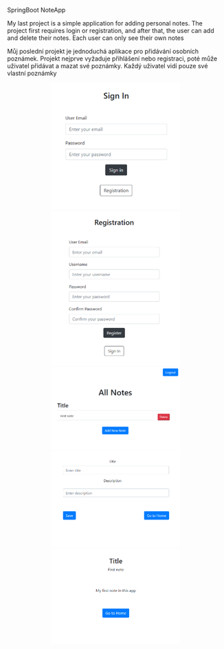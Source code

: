 SpringBoot NoteApp

My last project is a simple application for adding personal notes.
The project first requires login or registration, and after that,
the user can add and delete their notes. Each user can only see their own notes

Můj poslední projekt je jednoduchá aplikace pro přidávání osobních poznámek.
Projekt nejprve vyžaduje přihlášení nebo registraci,
poté může uživatel přidávat a mazat své poznámky. 
Každý uživatel vidí pouze své vlastní poznámky


<p align="center">
  <img src="https://github.com/Victor-exe22/SpringBootNoteApp/blob/b398b60d2a87150c74d77398953afb87e768e027/Screenshot%202025-01-16%20122632.png" width="300" />
  <img src="https://github.com/Victor-exe22/SpringBootNoteApp/blob/b398b60d2a87150c74d77398953afb87e768e027/Screenshot%202025-01-16%20122645.png" width="300" />
  <img src="https://github.com/Victor-exe22/SpringBootNoteApp/blob/b398b60d2a87150c74d77398953afb87e768e027/Screenshot%202025-01-16%20122759.png" width="300" />
  <img src="https://github.com/Victor-exe22/SpringBootNoteApp/blob/b398b60d2a87150c74d77398953afb87e768e027/Screenshot%202025-01-16%20122815.png" width="300" />
  <img src="https://github.com/Victor-exe22/SpringBootNoteApp/blob/b398b60d2a87150c74d77398953afb87e768e027/Screenshot%202025-01-16%20122827.png"  width="300"/>
</p>
